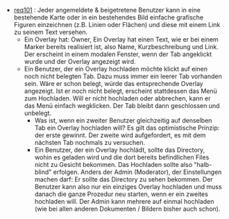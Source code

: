 * [req101](https://github.com/PolitAktiv/politaktiv-requirements/tree/master/de/requirements/req101/req101.md) : Jeder angemeldete & beigetretene Benutzer kann in eine bestehende Karte oder in ein bestehendes Bild einfache grafische Figuren einzeichnen (z.B. Linien oder Flächen) und diese mit einem Link zu seinem Text versehen.
  * Ein Overlay hat: Owner, Ein Overlay hat einen Text, wie er bei einem Marker bereits realisiert ist, also Name, Kurzbeschreibung und Link. Der erscheint in einem modalen Fenster, wenn der Tab angeklickt wurde und der Overlay angezeigt wird.
  * Ein Benutzer, der ein Overlay hochladen möchte klickt auf einen noch nicht belegten Tab. Dazu muss immer ein leerer Tab vorhanden sein. Wäre er schon belegt, würde das entsprechende Overlay angezeigt. Ist er noch nicht belegt, erscheint stattdessen das Menü zum Hochladen. Will er nicht hochladen oder abbrechen, kann er das Menü einfach wegklicken. Der Tab bleibt dann geschlossen und unbelegt.
    * Was ist, wenn ein zweiter Benutzer gleichzeitig auf denselben Tab ein Overlay hochladen will? Es gilt das optimistische Prinzip: der erste gewinnt. Der zweite wird aufgefordert, es mit dem nächsten Tab nochmals zu versuchen.
    * Ein Benutzer, der ein Overlay hochlädt, sollte das Directory, wohin es geladen wird und die dort bereits befindlichen Files nicht zu Gesicht bekommen. Das Hochladen sollte also "halb-blind" erfolgen. Anders der Admin (Moderator), der Einstellungen machen darf: Er sollte das Directory zu sehen bekommen. Der Benutzer kann also nur ein einziges Overlay hochladen und muss danach die ganze Prozedur neu starten, wenn er ein zweites hochladen will. Der Admin kann mehrere auf einmal hochladen (wie bei allen anderen Dokumenten / Bildern bisher auch schon).